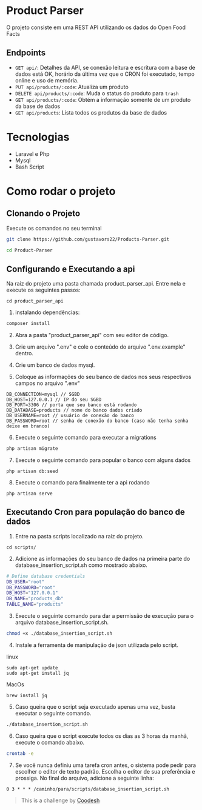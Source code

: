 # Product Parser

O projeto consiste em uma REST API utilizando os dados do Open Food Facts

## Endpoints

 - `GET api/`: Detalhes da API, se conexão leitura e escritura com a base de dados está OK, horário da última vez que o CRON foi executado, tempo online e uso de memória.
 - `PUT api/products/:code`: Atualiza um produto
 - `DELETE api/products/:code`: Muda o status do produto para `trash`
 - `GET api/products/:code`: Obtém a informação somente de um produto da base de dados
 - `GET api/products`: Lista todos os produtos da base de dados

# Tecnologias
- Laravel e Php
- Mysql
- Bash Script
# Como rodar o projeto

## Clonando o Projeto

Execute os comandos no seu terminal

```bash
git clone https://github.com/gustavors22/Products-Parser.git
```

```bash
cd Product-Parser
```

## Configurando e Executando a api

Na raiz do projeto uma pasta chamada product_parser_api. Entre nela e execute os seguintes passos:

```
cd product_parser_api
```

1. instalando dependências:

```bash
composer install
```

2. Abra a pasta "product_parser_api" com seu editor de código.

3. Crie um arquivo ".env" e cole o conteúdo do arquivo ".env.example" dentro.

4. Crie um banco de dados mysql.

5. Coloque as informações do seu banco de dados nos seus respectivos campos no arquivo ".env"

```
DB_CONNECTION=mysql // SGBD
DB_HOST=127.0.0.1 // IP do seu SGBD
DB_PORT=3306 // porta que seu banco está rodando
DB_DATABASE=products // nome do banco dados criado
DB_USERNAME=root // usuário de conexão do banco
DB_PASSWORD=root // senha de conexão do banco (caso não tenha senha deixe em branco)
```

6. Execute o seguinte comando para executar a migrations

```bash
php artisan migrate
```

7. Execute o seguinte comando para popular o banco com alguns dados

```
php artisan db:seed
```

8. Execute o comando para finalmente ter a api rodando

```
php artisan serve
```
## Executando Cron para população do banco de dados

1. Entre na pasta scripts localizado na raiz do projeto.

``` 
cd scripts/
```

2. Adicione as informações do seu banco de dados na primeira parte do database_insertion_script.sh como mostrado abaixo.

```bash
# Define database credentials
DB_USER="root"
DB_PASSWORD="root"
DB_HOST="127.0.0.1"
DB_NAME="products_db"
TABLE_NAME="products"
```

3. Execute o seguinte comando para dar a permissão de execução para o arquivo database_insertion_script.sh.

```bash
chmod +x ./database_insertion_script.sh
````

4. Instale a ferramenta de manipulação de json utilizada pelo script.

linux
```
sudo apt-get update
sudo apt-get install jq
```

MacOs
```
brew install jq
```


5. Caso queira que o script seja executado apenas uma vez, basta executar o seguinte comando.

```bash
./database_insertion_script.sh
```
6. Caso queira que o script execute todos os dias as 3 horas da manhã, execute o comando abaixo.

```bash
crontab -e
```

7. Se você nunca definiu uma tarefa cron antes, o sistema pode pedir para escolher o editor de texto padrão. Escolha o editor de sua preferência e prossiga. No final do arquivo, adicione a seguinte linha:

```cron
0 3 * * * /caminho/para/scripts/database_insertion_script.sh
```


>  This is a challenge by [Coodesh](https://coodesh.com/)
